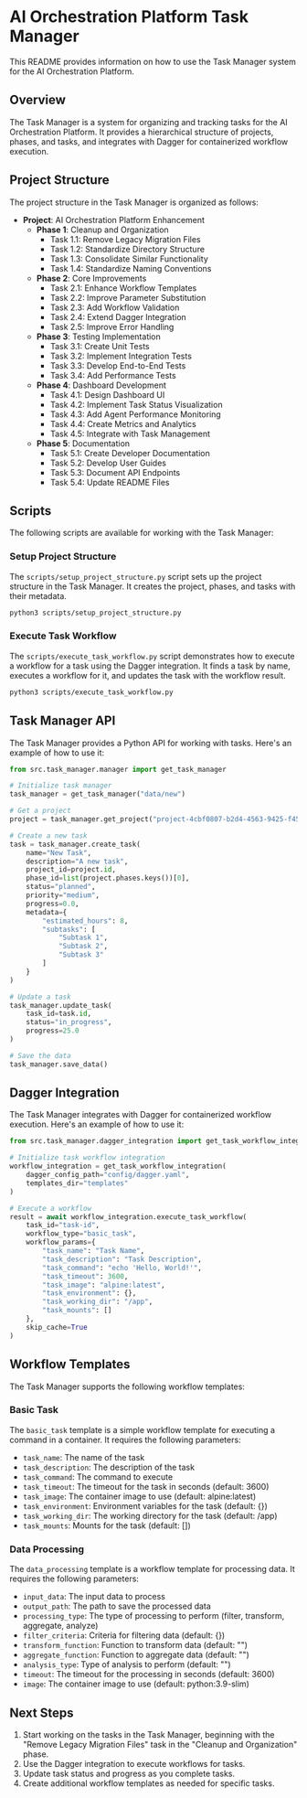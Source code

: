 # AI Orchestration Platform Task Manager

This README provides information on how to use the Task Manager system for the AI Orchestration Platform.

## Overview

The Task Manager is a system for organizing and tracking tasks for the AI Orchestration Platform. It provides a hierarchical structure of projects, phases, and tasks, and integrates with Dagger for containerized workflow execution.

## Project Structure

The project structure in the Task Manager is organized as follows:

- **Project**: AI Orchestration Platform Enhancement
  - **Phase 1**: Cleanup and Organization
    - Task 1.1: Remove Legacy Migration Files
    - Task 1.2: Standardize Directory Structure
    - Task 1.3: Consolidate Similar Functionality
    - Task 1.4: Standardize Naming Conventions
  - **Phase 2**: Core Improvements
    - Task 2.1: Enhance Workflow Templates
    - Task 2.2: Improve Parameter Substitution
    - Task 2.3: Add Workflow Validation
    - Task 2.4: Extend Dagger Integration
    - Task 2.5: Improve Error Handling
  - **Phase 3**: Testing Implementation
    - Task 3.1: Create Unit Tests
    - Task 3.2: Implement Integration Tests
    - Task 3.3: Develop End-to-End Tests
    - Task 3.4: Add Performance Tests
  - **Phase 4**: Dashboard Development
    - Task 4.1: Design Dashboard UI
    - Task 4.2: Implement Task Status Visualization
    - Task 4.3: Add Agent Performance Monitoring
    - Task 4.4: Create Metrics and Analytics
    - Task 4.5: Integrate with Task Management
  - **Phase 5**: Documentation
    - Task 5.1: Create Developer Documentation
    - Task 5.2: Develop User Guides
    - Task 5.3: Document API Endpoints
    - Task 5.4: Update README Files

## Scripts

The following scripts are available for working with the Task Manager:

### Setup Project Structure

The `scripts/setup_project_structure.py` script sets up the project structure in the Task Manager. It creates the project, phases, and tasks with their metadata.

```bash
python3 scripts/setup_project_structure.py
```

### Execute Task Workflow

The `scripts/execute_task_workflow.py` script demonstrates how to execute a workflow for a task using the Dagger integration. It finds a task by name, executes a workflow for it, and updates the task with the workflow result.

```bash
python3 scripts/execute_task_workflow.py
```

## Task Manager API

The Task Manager provides a Python API for working with tasks. Here's an example of how to use it:

```python
from src.task_manager.manager import get_task_manager

# Initialize task manager
task_manager = get_task_manager("data/new")

# Get a project
project = task_manager.get_project("project-4cbf0807-b2d4-4563-9425-f456b3d6dd0e")

# Create a new task
task = task_manager.create_task(
    name="New Task",
    description="A new task",
    project_id=project.id,
    phase_id=list(project.phases.keys())[0],
    status="planned",
    priority="medium",
    progress=0.0,
    metadata={
        "estimated_hours": 8,
        "subtasks": [
            "Subtask 1",
            "Subtask 2",
            "Subtask 3"
        ]
    }
)

# Update a task
task_manager.update_task(
    task_id=task.id,
    status="in_progress",
    progress=25.0
)

# Save the data
task_manager.save_data()
```

## Dagger Integration

The Task Manager integrates with Dagger for containerized workflow execution. Here's an example of how to use it:

```python
from src.task_manager.dagger_integration import get_task_workflow_integration

# Initialize task workflow integration
workflow_integration = get_task_workflow_integration(
    dagger_config_path="config/dagger.yaml",
    templates_dir="templates"
)

# Execute a workflow
result = await workflow_integration.execute_task_workflow(
    task_id="task-id",
    workflow_type="basic_task",
    workflow_params={
        "task_name": "Task Name",
        "task_description": "Task Description",
        "task_command": "echo 'Hello, World!'",
        "task_timeout": 3600,
        "task_image": "alpine:latest",
        "task_environment": {},
        "task_working_dir": "/app",
        "task_mounts": []
    },
    skip_cache=True
)
```

## Workflow Templates

The Task Manager supports the following workflow templates:

### Basic Task

The `basic_task` template is a simple workflow template for executing a command in a container. It requires the following parameters:

- `task_name`: The name of the task
- `task_description`: The description of the task
- `task_command`: The command to execute
- `task_timeout`: The timeout for the task in seconds (default: 3600)
- `task_image`: The container image to use (default: alpine:latest)
- `task_environment`: Environment variables for the task (default: {})
- `task_working_dir`: The working directory for the task (default: /app)
- `task_mounts`: Mounts for the task (default: [])

### Data Processing

The `data_processing` template is a workflow template for processing data. It requires the following parameters:

- `input_data`: The input data to process
- `output_path`: The path to save the processed data
- `processing_type`: The type of processing to perform (filter, transform, aggregate, analyze)
- `filter_criteria`: Criteria for filtering data (default: {})
- `transform_function`: Function to transform data (default: "")
- `aggregate_function`: Function to aggregate data (default: "")
- `analysis_type`: Type of analysis to perform (default: "")
- `timeout`: The timeout for the processing in seconds (default: 3600)
- `image`: The container image to use (default: python:3.9-slim)

## Next Steps

1. Start working on the tasks in the Task Manager, beginning with the "Remove Legacy Migration Files" task in the "Cleanup and Organization" phase.
2. Use the Dagger integration to execute workflows for tasks.
3. Update task status and progress as you complete tasks.
4. Create additional workflow templates as needed for specific tasks.
